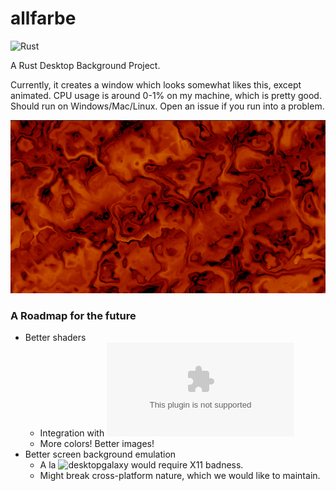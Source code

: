 # allfarbe
![Rust](https://github.com/khemritolya/allfarbe/workflows/Rust/badge.svg) 

A Rust Desktop Background Project.

Currently, it creates a window which looks somewhat likes this, except animated. CPU usage is around 0-1% on my machine, which is pretty good. Should run on Windows/Mac/Linux. Open an issue if you run into a problem.

![An image](https://github.com/khemritolya/allfarbe/blob/master/.github/previews/allfarbe_preview.png)

### A Roadmap for the future

- Better shaders
  - Integration with ![shadertoy](shadertoy.com)
  - More colors! Better images!
- Better screen background emulation
  - A la ![desktopgalaxy](https://github.com/khemritolya/desktopgalaxy) would require X11 badness.
  - Might break cross-platform nature, which we would like to maintain.
